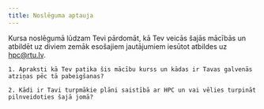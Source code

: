 ```yaml
---
title: Noslēguma aptauja
---
```



Kursa noslēgumā lūdzam Tevi pārdomāt, kā Tev veicās šajās mācībās un atbildēt uz diviem zemāk esošajiem jautājumiem iesūtot atbildes uz hpc@rtu.lv.

<!--```spoiler {title: "Diskusijas jautājums"} -->
```attention-question {label: "Kursa noslēguma aptaujas jautājumi"}
1. Apraksti kā Tev patika šis mācību kurss un kādas ir Tavas galvenās atziņas pēc tā pabeigšanas?

2. Kādi ir Tavi turpmākie plāni saistībā ar HPC un vai vēlies turpināt pilnveidoties šajā jomā?
```


  
<!--
Tu vari apliecināt savas zināšanas piedaloties nedēļas noslēguma testā.  


-->
